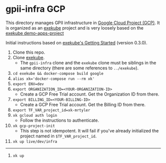 # gpii-infra GCP

This directory manages GPII infrastructure in [Google Cloud Project (GCP)](https://cloud.google.com/). It is organized as an [exekube](https://github.com/exekube/exekube) project and is very loosely based on the [exekube demo-apps-project](https://github.com/exekube/demo-apps-project)

Initial instructions based on [exekube's Getting Started](https://exekube.github.io/exekube/in-practice/getting-started/) (version 0.3.0).

1. Clone this repo.
1. Clone [exekube](https://github.com/exekube/exekube).
   * The `gpii-infra` clone and the `exekube` clone must be siblings in the same directory (there are some references to `../exekube`).
1. `cd exekube && docker-compose build google`
1. `alias xk='docker-compose run --rm xk'`
1. `export ENV=dev`
1. `export ORGANIZATION_ID=<YOUR-ORGANIZATION-ID>`
   * Create a GCP Free Trial account. Get the Organization ID from there.
1. `export BILLING_ID=<YOUR-BILLING-ID>`
   * Create a GCP Free Trial account. Get the Billing ID from there.
1. `export TF_VAR_project_id=xk-mrtyler`
1. `xk gcloud auth login`
   * Follow the instructions to authenticate.
1. `xk gcp-project-init`
   * This step is not idempotent. It will fail if you've already initialized the project named in `$TF_VAR_project_id`.
1. `xk up live/dev/infra`
---
1. `xk up`
